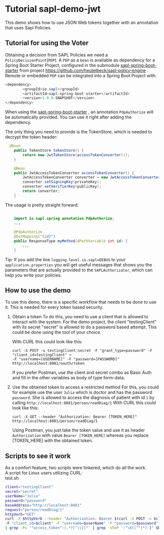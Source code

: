 # Tutorial  sapl-demo-jwt

This demo shows how to use JSON Web tokens together with an annotation that uses Sapl Policies. 

## Tutorial for using the Voter

Obtaining a decision from SAPL Policies we need a `PolicyDecisionPoint`(`PDP`). A `PDP` as a `bean`  is  available as dependency for
a Spring Boot Starter Project, configured in the submodule [sapl-spring-boot-starter](https://github.com/heutelbeck/sapl-policy-engine/tree/master/sapl-spring-boot-starter)
from project <https://github.com/heutelbeck/sapl-policy-engine> .
Remote or embedded `PDP` can be integrated into a Spring Boot Project with:

```java
<dependency>
        <groupId>io.sapl</groupId>
        <artifactId>sapl-spring-boot-starter</artifactId>
        <version>1.0.0-SNAPSHOT</version>
</dependency>
```


When using the [sapl-spring-boot-starter](https://github.com/heutelbeck/sapl-policy-engine/tree/master/sapl-spring-boot-starter) , an annotation `PdpAuthorize` will be automatically provided. You can use it right after adding the dependency.

The only thing you need to provide is the TokenStore, which is needed to decrypt the token header:

```java
  @Bean
	public TokenStore tokenStore() {
		return new JwtTokenStore(accessTokenConverter());
	}

	@Bean
	public JwtAccessTokenConverter accessTokenConverter() {
		JwtAccessTokenConverter converter = new JwtAccessTokenConverter();
		converter.setSigningKey(privateKey);
		converter.setVerifierKey(publicKey);
		return converter;
	}
```

The usage is pretty straight forward:
```java
	
	import io.sapl.spring.annotation.PdpAuthorize;
	...
	
	@PdpAuthorize
	@GetMapping("{id}")
	public ResponseType myMethod(@PathVariable int id) {
		...
	}


```
Tip: If you add the line `logging.level.io.sapl=DEBUG` to your `application.properties` you will get useful messages that shows you the parameters that are actually provided to the `SAPLAuthorizator`, which can help you write your policies.

## How to use the demo

To use this demo, there is a specific workflow that needs to be done to use it. This is needed for every token based security.

1) Obtain a token
	To do this, you need to use a client that is allowed to interact with the system. For the demo project, the client "testingClient" with its secret "secret" is allowed to do a password based attempt.
	This could be done using the tool of your choice. 
	
	With CURL this could look like this:
	```
	curl -X POST -u testingClient:secret -F "grant_type=password" -F "client_id=testingClient" ↩
	-F "username=[USERNAME]" -F "password=[PASSWORD]" http://localhost:8081/oauth/token
	```
	If you prefer Postman, use the client and secret combo as Basic Auth and fill in the other variables as body of type form-data.
2) Use the obtained token to access a restricted method
	For this, you could for example use the user ```Julia``` which is doctor and has the password ```password```. She is allowed to access the diagnosis of patient with id ```1``` by calling ```http://localhost:8081/person/readDiag/1```
	With CURL this could look like this:
	```
	curl -X GET --header "Authorization: Bearer [TOKEN_HERE]" http://localhost:8081/person/readDiag/1
	```
	Using Postman, you just take the token value and use it as header ```Authorization``` with value ```Bearer [TOKEN_HERE]``` whereas you replace [TOKEN_HERE] with the obtained token.
	
## Scripts to see it work
As a comfort feature, two scripts were tinkered, which do all the work.<br>
A script for Linux users utilizing CURL:<br>
test.sh
```sh
client="testingClient"
secret="secret"
userName="Julia"
password="password"
baseAddress="http://localhost:8081"
request="person/readDiag/1"
httpVerb="GET"
curl -X $httpVerb --header "Authorization: Bearer $(curl -X POST -u $client:$secret -F "grant_type=password" ↩
-F "client_id=$client" -F "username=$userName" -F "password=$password" $baseAddress/oauth/token ↩
| grep -Po '"access_token":(.*?[^\\])"' | grep -shoP ':"\K([^"]*)')" $baseAddress/$request
```
	
